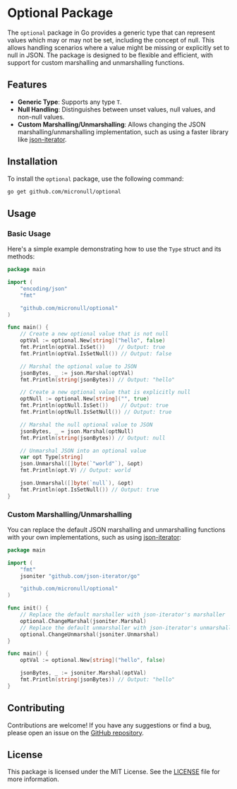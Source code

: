 # Optional Package

The `optional` package in Go provides a generic type that can represent values which may or may not be set, 
including the concept of null. This allows handling scenarios where a value might be missing or explicitly set to null in JSON. 
The package is designed to be flexible and efficient, with support for custom marshalling and unmarshalling functions.

## Features

- **Generic Type**: Supports any type `T`.
- **Null Handling**: Distinguishes between unset values, null values, and non-null values.
- **Custom Marshalling/Unmarshalling**: Allows changing the JSON marshalling/unmarshalling implementation, such as using a faster library like [json-iterator](https://pkg.go.dev/github.com/json-iterator/go).

## Installation

To install the `optional` package, use the following command:

```bash
go get github.com/micronull/optional
```

## Usage

### Basic Usage

Here's a simple example demonstrating how to use the `Type` struct and its methods:

```go
package main

import (
	"encoding/json"
	"fmt"

	"github.com/micronull/optional"
)

func main() {
	// Create a new optional value that is not null
	optVal := optional.New[string]("hello", false)
	fmt.Println(optVal.IsSet())    // Output: true
	fmt.Println(optVal.IsSetNull()) // Output: false

	// Marshal the optional value to JSON
	jsonBytes, _ := json.Marshal(optVal)
	fmt.Println(string(jsonBytes)) // Output: "hello"

	// Create a new optional value that is explicitly null
	optNull := optional.New[string]("", true)
	fmt.Println(optNull.IsSet())    // Output: true
	fmt.Println(optNull.IsSetNull()) // Output: true

	// Marshal the null optional value to JSON
	jsonBytes, _ = json.Marshal(optNull)
	fmt.Println(string(jsonBytes)) // Output: null

	// Unmarshal JSON into an optional value
	var opt Type[string]
	json.Unmarshal([]byte(`"world"`), &opt)
	fmt.Println(opt.V) // Output: world

	json.Unmarshal([]byte(`null`), &opt)
	fmt.Println(opt.IsSetNull()) // Output: true
}
```

### Custom Marshalling/Unmarshalling

You can replace the default JSON marshalling and unmarshalling functions with your own implementations, such as using [json-iterator](https://pkg.go.dev/github.com/json-iterator/go):

```go
package main

import (
	"fmt"
	jsoniter "github.com/json-iterator/go"

	"github.com/micronull/optional"
)

func init() {
	// Replace the default marshaller with json-iterator's marshaller
	optional.ChangeMarshal(jsoniter.Marshal)
	// Replace the default unmarshaller with json-iterator's unmarshaller
	optional.ChangeUnmarshal(jsoniter.Unmarshal)
}

func main() {
	optVal := optional.New[string]("hello", false)

	jsonBytes, _ := jsoniter.Marshal(optVal)
	fmt.Println(string(jsonBytes)) // Output: "hello"
}
```

## Contributing

Contributions are welcome! If you have any suggestions or find a bug, please open an issue on the [GitHub repository](https://github.com/micronull/optional).

## License

This package is licensed under the MIT License. See the [LICENSE](LICENSE) file for more information.
